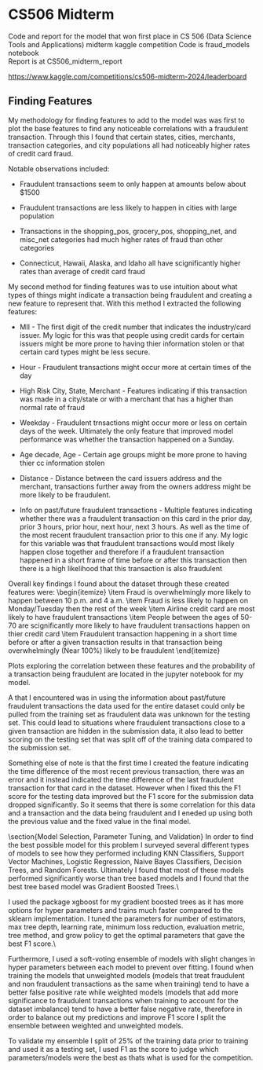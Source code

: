 # CS506 Midterm
Code and report for the model that won first place in CS 506 (Data Science Tools and Applications) midterm kaggle competition
Code is fraud_models notebook  
Report is at CS506_midterm_report

https://www.kaggle.com/competitions/cs506-midterm-2024/leaderboard

 ## Finding Features
My methodology for finding features to add to the model was was first to plot the base features to find any noticeable correlations with a fraudulent transaction. Through this I found that certain states, cities, merchants, transaction categories, and city populations all had noticeably higher rates of credit card fraud.

Notable observations included:
- Fraudulent transactions seem to only happen at amounts below about $1500

- Fraudulent transactions are less likely to happen in cities with large population

- Transactions in the shopping_pos, grocery_pos, shopping_net, and misc_net categories had much higher rates of fraud than other categories

- Connecticut, Hawaii, Alaska, and Idaho all have scignificantly higher rates than average of credit card fraud

 My second method for finding features was to use intuition about what types of things might indicate a transaction being fraudulent and creating a new feature to represent that. With this method I extracted the following features:
- MII - The first digit of the credit number that indicates the industry/card issuer. My logic for this was that people using credit cards for certain issuers might be more prone to having thier information stolen or that certain card types might be less secure.

- Hour - Fraudulent transactions might occur more at certain times of the day

- High Risk City, State, Merchant - Features indicating if this transaction was made in a city/state or with a merchant that has a higher than normal rate of fraud

- Weekday - Fraudulent trnsactions might occur more or less on certain days of the week. Ultimately the only feature that improved model performance was whether the transaction happened on a Sunday.

- Age decade, Age - Certain age groups might be more prone to having thier cc information stolen

- Distance - Distance between the card issuers address and the merchant, transactions further away from the owners address might be more likely to be fraudulent.

- Info on past/future fraudulent transactions - Multiple features indicating whether there was a fraudulent transaction on this card in the prior day, prior 3 hours, prior hour, next hour, next 3 hours. As well as the time of the most recent fraudulent transaction prior to this one if any. My logic for this variable was that fraudulent transactions would most likely happen close together and therefore if a fraudulent transaction happened in a short frame of time before or after this transaction then there is a high likelihood that this transaction is also fraudulent 

Overall key findings I found about the dataset through these created features were:
\begin{itemize}
\item Fraud is overwhelmingly more likely to happen between 10 p.m. and 4 a.m.
\item Fraud is less likely to happen on Monday/Tuesday then the rest of the week
\item Airline credit card are most likely to have fraudulent transactions
\item People between the ages of 50-70 are scignificantly more likely to have fraudulent transactions happen on thier credit card
\item Fraudulent transaction happening in a short time before or after a given transaction results in that transaction being overwhelmingly (Near $100\%$) likely to be fraudulent
\end{itemize}

Plots exploring the correlation between these features and the probability of a transaction being fraudulent are located in the jupyter notebook for my model.

A that I encountered was in using the information about past/future fraudulent transactions the data used for the entire dataset could only be pulled from the training set as fraudulent data was unknown for the testing set. This could lead to situations where fraudulent transactions close to a given transaction are hidden in the submission data, it also lead to better scoring on the testing set that was split off of the training data compared to the submission set. 

Something else of note is that the first time I created the feature indicating the time difference of the most recent previous transaction, there was an error and it instead indicated the time difference of the last fraudulent transaction for that card in the dataset. However when I fixed this the F1 score for the testing data improved but the F1 score for the submission data dropped significantly. So it seems that there is some correlation for this data and a transaction and the data being fraudulent and I eneded up using both the previous value and the fixed value in the final model.

 \section{Model Selection, Parameter Tuning, and Validation}
 In order to find the best possible model for this problem I surveyed several different types of models to see how they performed including KNN Classifiers, Support Vector Machines, Logistic Regression, Naive Bayes Classifiers, Decision Trees, and Random Forests. Ultimately I found that most of these models performed significantly worse than tree based models and I found that the best tree based model was Gradient Boosted Trees.\\
 
 I used the package xgboost for my gradient boosted trees as it has more options for hyper parameters and trains much faster compared to the sklearn implementation. I tuned the parameters for number of estimators, max tree depth, learning rate, minimum loss reduction, evaluation metric, tree method, and grow policy to get the optimal parameters that gave the best F1 score.\\

 Furthermore, I used a soft-voting ensemble of models with slight changes in hyper parameters between each model to prevent over fitting. I found when training the models that unweighted models (models that treat fraudulent and non fraudulent transactions as the same when training) tend to have a better false positive rate while weighted models (models that add more significance to fraudulent transactions when training to account for the dataset imbalance) tend to have a better false negative rate, therefore in order to balance out my predictions and improve F1 score I split the ensemble between weighted and unweighted models.

 To validate my ensemble I split of $25\%$ of the training data prior to training and used it as a testing set, I used F1 as the score to judge which parameters/models were the best as thats what is used for the competition.
